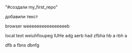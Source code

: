 "#создали my_first_repo" 

добавили текст

browser weeeeeeeeeeeeeeeeb

local text
weiuhfioupeg IUHe
adg
aerb
had
zfbha
hb
a
rbh
a

dfb
a
fbns
dbnfg

